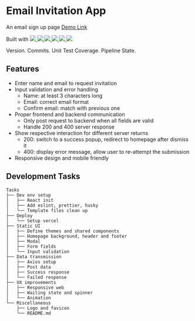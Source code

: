 # Email Invitation App

An email sign up page [Demo Link](https://email-invitation-app.vercel.app)

Built with
<a href="http://react.dev/" target="_blank">![](https://img.shields.io/badge/React-61DAFB?style=flat-square&logo=react&logoColor=black)
</a>
<a href="https://www.typescriptlang.org/" target="_blank">![](https://img.shields.io/badge/TypeScript-3178C6?style=flat-square&logo=typescript&logoColor=white)
</a>
<a href="https://chakra-ui.com/" target="_blank">![](https://img.shields.io/badge/Chakra_UI-319795?style=flat-square&logo=chakraui&logoColor=white)
</a>
<a href="https://styled-components.com/" target="_blank">![](https://img.shields.io/badge/styledcomponents-DB7093?style=flat-square&logo=styledcomponents&logoColor=white)
</a>
<a href="https://axios-http.com/" target="_blank">![](https://img.shields.io/badge/Axios-5A29E4?style=flat-square&logo=Axios&logoColor=white)
</a>
<a href="https://vercel.com/" target="_blank">![](https://img.shields.io/badge/Vercel-000000?style=flat-square&logo=vercel&logoColor=white)
</a>

Version. Commits. Unit Test Coverage. Pipeline State.

## Features

- Enter name and email to request invitation
- Input validation and error handling
  - Name: at least 3 characters long
  - Email: correct email format
  - Confirm email: match with previous one
- Proper frontend and backend communication
  - Only post request to backend when all fields are valid
  - Handle 200 and 400 server response
- Show respective interaction for different server returns
  - 200: switch to a success popup, redirect to homepage after dismiss it
  - 400: display error message, allow user to re-attempt the submission
- Responsive design and mobile friendly

## Development Tasks
```
Tasks
├── Dev env setup
│   ├── React init
│   ├── Add eslint, prettier, husky
│   └── Template files clean up
├── Deploy
│   └── Setup vercel
├── Static UI
│   ├── Define themes and shared components
│   ├── Homepage background, header and footer
│   ├── Modal
│   ├── Form fields
│   └── Input validation
├── Data transmission
│   ├── Axios setup
│   ├── Post data
│   ├── Success response
│   └── Failed response
├── UX improvements
│   ├── Responsive web
│   ├── Waiting state and spinner
│   └── Animation
└── Miscellaneous
    ├── Logo and favicon
    └── README.md
```